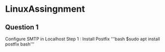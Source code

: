 # LinuxAssingnment
## Question 1
Configure SMTP in Localhost
Step 1 : Install Postfix
'''bash
$sudo apt install postfix
bash'''
